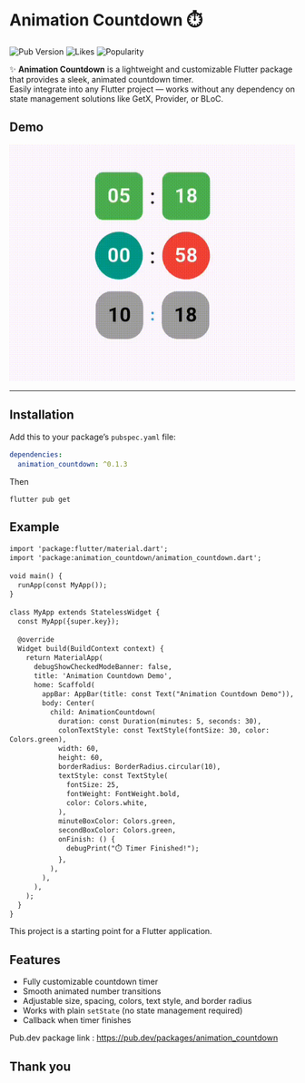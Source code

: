 # Animation Countdown ⏱️

![Pub Version](https://img.shields.io/pub/v/animation_countdown?color=blue&label=pub%20version)
![Likes](https://img.shields.io/pub/likes/animation_countdown?color=yellow)
![Popularity](https://img.shields.io/pub/popularity/animation_countdown?color=green)

✨ **Animation Countdown** is a lightweight and customizable Flutter package that provides a sleek, animated countdown timer.  
Easily integrate into any Flutter project — works without any dependency on state management solutions like GetX, Provider, or BLoC.

## Demo

![Demo](https://raw.githubusercontent.com/Prashant1125/animated_countdown/main/show_timer.gif)

---

## Installation

Add this to your package’s `pubspec.yaml` file:

```yaml
dependencies:
  animation_countdown: ^0.1.3
```

Then

```
flutter pub get
```

## Example

```
import 'package:flutter/material.dart';
import 'package:animation_countdown/animation_countdown.dart';

void main() {
  runApp(const MyApp());
}

class MyApp extends StatelessWidget {
  const MyApp({super.key});

  @override
  Widget build(BuildContext context) {
    return MaterialApp(
      debugShowCheckedModeBanner: false,
      title: 'Animation Countdown Demo',
      home: Scaffold(
        appBar: AppBar(title: const Text("Animation Countdown Demo")),
        body: Center(
          child: AnimationCountdown(
            duration: const Duration(minutes: 5, seconds: 30),
            colonTextStyle: const TextStyle(fontSize: 30, color: Colors.green),
            width: 60,
            height: 60,
            borderRadius: BorderRadius.circular(10),
            textStyle: const TextStyle(
              fontSize: 25,
              fontWeight: FontWeight.bold,
              color: Colors.white,
            ),
            minuteBoxColor: Colors.green,
            secondBoxColor: Colors.green,
            onFinish: () {
              debugPrint("⏱️ Timer Finished!");
            },
          ),
        ),
      ),
    );
  }
}
```

This project is a starting point for a Flutter application.

## Features

- Fully customizable countdown timer
- Smooth animated number transitions
- Adjustable size, spacing, colors, text style, and border radius
- Works with plain `setState` (no state management required)
- Callback when timer finishes

Pub.dev package link : https://pub.dev/packages/animation_countdown

## Thank you
